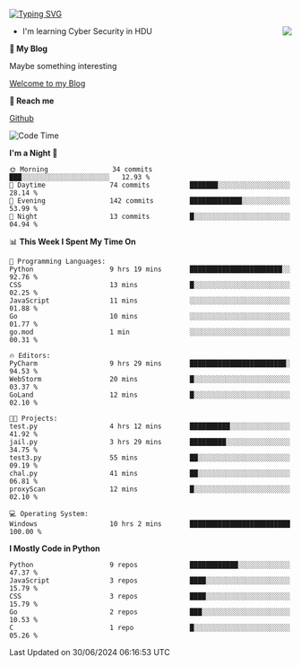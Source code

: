 [![Typing SVG](https://readme-typing-svg.herokuapp.com?font=Fira+Code&pause=1000&random=false&width=450&height=60&lines=Hello+%F0%9F%91%8B%F0%9F%8F%BB;I'm+JBNRZ)](https://git.io/typing-svg)

<a href="#">
  <img align="right" src="https://github-readme-stats.vercel.app/api?username=JBNRZ&show_icons=true&bg_color=15,f2f7fd,E0EAFC" />
</a>

- I'm learning Cyber Security in HDU

 **🌱 My Blog**

Maybe something interesting

[Welcome to my Blog](https://jbnrz.com.cn/)

 **💬 Reach me** 

[Github](https://github.com/JBNRZ)


<!--START_SECTION:waka-->
![Code Time](http://img.shields.io/badge/Code%20Time-566%20hrs%2039%20mins-blue)

**I'm a Night 🦉** 

```text
🌞 Morning                34 commits          ███░░░░░░░░░░░░░░░░░░░░░░   12.93 % 
🌆 Daytime                74 commits          ███████░░░░░░░░░░░░░░░░░░   28.14 % 
🌃 Evening                142 commits         █████████████░░░░░░░░░░░░   53.99 % 
🌙 Night                  13 commits          █░░░░░░░░░░░░░░░░░░░░░░░░   04.94 % 
```


📊 **This Week I Spent My Time On** 

```text
💬 Programming Languages: 
Python                   9 hrs 19 mins       ███████████████████████░░   92.76 % 
CSS                      13 mins             █░░░░░░░░░░░░░░░░░░░░░░░░   02.25 % 
JavaScript               11 mins             ░░░░░░░░░░░░░░░░░░░░░░░░░   01.88 % 
Go                       10 mins             ░░░░░░░░░░░░░░░░░░░░░░░░░   01.77 % 
go.mod                   1 min               ░░░░░░░░░░░░░░░░░░░░░░░░░   00.31 % 

🔥 Editors: 
PyCharm                  9 hrs 29 mins       ████████████████████████░   94.53 % 
WebStorm                 20 mins             █░░░░░░░░░░░░░░░░░░░░░░░░   03.37 % 
GoLand                   12 mins             █░░░░░░░░░░░░░░░░░░░░░░░░   02.10 % 

🐱‍💻 Projects: 
test.py                  4 hrs 12 mins       ██████████░░░░░░░░░░░░░░░   41.92 % 
jail.py                  3 hrs 29 mins       █████████░░░░░░░░░░░░░░░░   34.75 % 
test3.py                 55 mins             ██░░░░░░░░░░░░░░░░░░░░░░░   09.19 % 
chal.py                  41 mins             ██░░░░░░░░░░░░░░░░░░░░░░░   06.81 % 
proxyScan                12 mins             █░░░░░░░░░░░░░░░░░░░░░░░░   02.10 % 

💻 Operating System: 
Windows                  10 hrs 2 mins       █████████████████████████   100.00 % 
```

**I Mostly Code in Python** 

```text
Python                   9 repos             ████████████░░░░░░░░░░░░░   47.37 % 
JavaScript               3 repos             ████░░░░░░░░░░░░░░░░░░░░░   15.79 % 
CSS                      3 repos             ████░░░░░░░░░░░░░░░░░░░░░   15.79 % 
Go                       2 repos             ███░░░░░░░░░░░░░░░░░░░░░░   10.53 % 
C                        1 repo              █░░░░░░░░░░░░░░░░░░░░░░░░   05.26 % 
```




 Last Updated on 30/06/2024 06:16:53 UTC
<!--END_SECTION:waka-->

